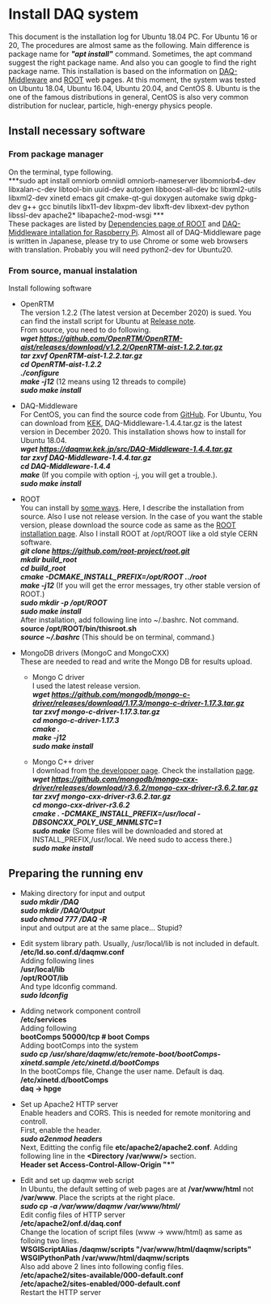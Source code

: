 # Install DAQ system

This document is the installation log for Ubuntu 18.04 PC.  For Ubuntu 16 or 20, The procedures are almost same as the following.  Main difference is package name for ***"apt install"*** command.  Sometimes, the apt command suggest the right package name.  And also you can google to find the right package name.  This installation is based on the information on [DAQ-Middleware](https://daqmw.kek.jp/) and [ROOT](https://root.cern.ch/) web pages.
At this moment, the system was tested on Ubuntu 18.04, Ubuntu 16.04, Ubuntu 20.04, and CentOS 8.  Ubuntu is the one of the famous distributions in general, CentOS is also very common distribution for nuclear, particle, high-energy physics people.

## Install necessary software
### From package manager
On the terminal, type following.  
***sudo apt install omniorb omniidl omniorb-nameserver libomniorb4-dev libxalan-c-dev libtool-bin uuid-dev autogen libboost-all-dev bc libxml2-utils libxml2-dev xinetd emacs git cmake-qt-gui doxygen automake swig dpkg-dev g++ gcc binutils libx11-dev libxpm-dev libxft-dev libxext-dev python libssl-dev apache2\* libapache2-mod-wsgi ***  
These packages are listed by [Dependencies page of ROOT](https://root.cern/install/dependencies/) and [DAQ-Middleware intallation for Raspberry Pi](https://daqmw.kek.jp/raspberrypi/DAQ-MWonRasp4b-rep.txt).  Almost all of DAQ-Middleware page is written in Japanese, please try to use Chrome or some web browsers with translation. Probably you will need python2-dev for Ubuntu20.   

### From source, manual instalation
Install following software
* OpenRTM  
The version 1.2.2 (The latest version at December 2020) is sued.  You can find the install script for Ubuntu at [Release note](https://www.openrtm.org/openrtm/en/download/openrtm-aist-cpp/openrtm-aist-cpp_1_2_2_release).  
From source, you need to do following.  
***wget https://github.com/OpenRTM/OpenRTM-aist/releases/download/v1.2.2/OpenRTM-aist-1.2.2.tar.gz***  
***tar zxvf OpenRTM-aist-1.2.2.tar.gz***  
***cd OpenRTM-aist-1.2.2***  
***./configure***  
***make -j12*** (12 means using 12 threads to compile)  
***sudo make install***

* DAQ-Middleware  
For CentOS, you can find the source code from [GitHub](https://github.com/h-sendai/DAQ-Middleware-CentOS8).  For Ubuntu, You can download from [KEK](https://daqmw.kek.jp/src/), DAQ-Middleware-1.4.4.tar.gz is the latest version in December 2020.  This installation shows how to install for Ubuntu 18.04.  
***wget https://daqmw.kek.jp/src/DAQ-Middleware-1.4.4.tar.gz***  
***tar zxvf DAQ-Middleware-1.4.4.tar.gz***  
***cd DAQ-Middleware-1.4.4***  
***make*** (If you compile with option -j, you will get a trouble.).  
***sudo make install***  

* ROOT  
You can install by [some ways](https://root.cern/install/).  Here, I describe the installation from source.  Also I use not release version.  In the case of you want the stable version, please download the source code as same as the [ROOT installation page](https://root.cern/install/build_from_source/).  Also I install ROOT at /opt/ROOT like a old style CERN software.  
***git clone https://github.com/root-project/root.git***  
***mkdir build_root***  
***cd build_root***  
***cmake -DCMAKE_INSTALL_PREFIX=/opt/ROOT ../root***  
***make -j12*** (If you will get the error messages, try other stable version of ROOT.)  
***sudo mkdir -p /opt/ROOT***  
***sudo make install***  
After installation, add following line into ~/.bashrc.  Not command.  
**source /opt/ROOT/bin/thisroot.sh**  
***source ~/.bashrc*** (This should be on terminal, command.)  

* MongoDB drivers (MongoC and MongoCXX)  
These are needed to read and write the Mongo DB for results upload.  
  * Mongo C driver  
  I used the latest release version.  
  ***wget https://github.com/mongodb/mongo-c-driver/releases/download/1.17.3/mongo-c-driver-1.17.3.tar.gz***  
  ***tar zxvf mongo-c-driver-1.17.3.tar.gz***  
  ***cd mongo-c-driver-1.17.3***  
  ***cmake .***  
  ***make -j12***  
  ***sudo make install***  
  
  * Mongo C++ driver  
  I download from [the developper page](https://github.com/mongodb/mongo-cxx-driver/releases).  Check the installation [page](http://mongocxx.org/mongocxx-v3/installation/linux/).  
  ***wget https://github.com/mongodb/mongo-cxx-driver/releases/download/r3.6.2/mongo-cxx-driver-r3.6.2.tar.gz***  
  ***tar zxvf mongo-cxx-driver-r3.6.2.tar.gz***  
  ***cd mongo-cxx-driver-r3.6.2***  
  ***cmake . -DCMAKE_INSTALL_PREFIX=/usr/local -DBSONCXX_POLY_USE_MNMLSTC=1***  
  ***sudo make*** (Some files will be downloaded and stored at INSTALL_PREFIX,/usr/local.  We need sudo to access there.)  
  ***sudo make install***  
  
## Preparing the running env  
* Making directory for input and output  
***sudo mkdir /DAQ***  
***sudo mkdir /DAQ/Output***  
***sudo chmod 777 /DAQ -R***  
input and output are at the same place...  Stupid?  

* Edit system library path.  Usually, /usr/local/lib is not included in default.   
**/etc/ld.so.conf.d/daqmw.conf**  
Adding following lines  
**/usr/local/lib**  
**/opt/ROOT/lib**  
And type ldconfig command.  
***sudo ldconfig***  

* Adding network component controll  
**/etc/services**  
Adding following  
**bootComps       50000/tcp                       # boot Comps**  
Adding bootComps into the system  
***sudo cp /usr/share/daqmw/etc/remote-boot/bootComps-xinetd.sample /etc/xinetd.d/bootComps***  
In the bootComps file, Change the user name.  Default is daq.  
**/etc/xinetd.d/bootComps**  
**daq -> hpge**  

* Set up Apache2 HTTP server  
Enable headers and CORS. This is needed for remote monitoring and controll.  
First, enable the header.  
***sudo a2enmod headers***  
Next, Editting the config file **etc/apache2/apache2.conf**.  Adding following line in the **<Directory /var/www/>** section.  
**Header set Access-Control-Allow-Origin "*"**  

* Edit and set up daqmw web script  
In Ubuntu, the default setting of web pages are at **/var/www/html** not **/var/www**.  Place the scripts at the right place.  
***sudo cp -a /var/www/daqmw /var/www/html/***  
Edit config files of HTTP server  
**/etc/apache2/onf.d/daq.conf**  
Change the location of script files (www -> www/html) as same as folloing two lines.   
**WSGIScriptAlias /daqmw/scripts "/var/www/html/daqmw/scripts"  
WSGIPythonPath  /var/www/html/daqmw/scripts**  
Also add above 2 lines into following config files.  
**/etc/apache2/sites-available/000-default.conf  
/etc/apache2/sites-enabled/000-default.conf**  
Restart the HTTP server  
